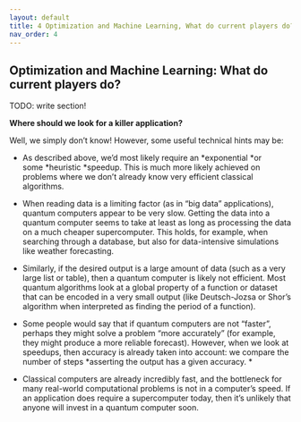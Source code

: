 ```yaml
---
layout: default
title: 4 Optimization and Machine Learning, What do current players do?
nav_order: 4
---
```


## Optimization and Machine Learning: What do current players do? 

TODO: write section!

**Where should we look for a killer application?**

Well, we simply don’t know! However, some useful technical hints may be:

- As described above, we’d most likely require an *exponential *or
  some *heuristic *speedup. This is much more likely achieved on
  problems where we don’t already know very efficient classical
  algorithms. 

- When reading data is a limiting factor (as in “big data”
  applications), quantum computers appear to be very slow. Getting the
  data into a quantum computer seems to take at least as long as
  processing the data on a much cheaper supercomputer. This holds, for
  example, when searching through a database, but also for
  data-intensive simulations like weather forecasting. 

- Similarly, if the desired output is a large amount of data (such as a
  very large list or table), then a quantum computer is likely not
  efficient. Most quantum algorithms look at a global property of a
  function or dataset that can be encoded in a very small output (like
  Deutsch-Jozsa or Shor’s algorithm when interpreted as finding the
  period of a function). 

- Some people would say that if quantum computers are not “faster”,
  perhaps they might solve a problem “more accurately” (for example,
  they might produce a more reliable forecast). However, when we look at
  speedups, then accuracy is already taken into account: we compare the
  number of steps *asserting the output has a given accuracy. *

- Classical computers are already incredibly fast, and the bottleneck
  for many real-world computational problems is not in a computer’s
  speed. If an application does require a supercomputer today, then it’s
  unlikely that anyone will invest in a quantum computer soon.

